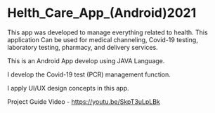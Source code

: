 # Helth_Care_App_(Android)2021

This app was developed to manage everything related to health. This application Can be used for medical channeling, Covid-19 testing, laboratory testing, pharmacy, and delivery services.

This is an Android App develop using JAVA Language.

I develop the Covid-19 test (PCR) management function.

I apply UI/UX design concepts in this app.

Project Guide Video - https://youtu.be/SkpT3uLpLBk
